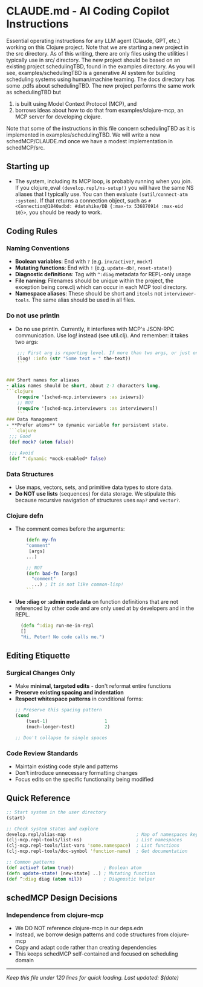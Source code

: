 # CLAUDE.md - AI Coding Copilot Instructions

Essential operating instructions for any LLM agent (Claude, GPT, etc.) working on this Clojure project.
Note that we are starting a new project in the src directory. As of this writing, there are only files using the utilities I typically use in src/ directory.
The new project should be based on an existing project schedulingTBD, found in the examples directory. As you will see, examples/schedulingTBD is a generative AI system for building scheduling systems using human/machine teaming.
The docs directory has some .pdfs about schedulingTBD.
The new project performs the same work as schedulingTBD but
 1) is built using Model Context Protocol (MCP), and
 2) borrows ideas about how to do that from examples/clojure-mcp, an MCP server for developing clojure.

Note that some of the instructions in this file concern schedulingTBD as it is implemented in examples/schedulingTBD.
We will write a new schedMCP/CLAUDE.md once we have a modest implementation in schedMCP/src.

## Starting up
- The system, including its MCP loop, is probably running when you join. If you clojure_eval `(develop.repl/ns-setup!)` you will have the same NS aliases that I typically use.
  You can then evaluate `(sutil/connect-atm :system)`. If that returns a connection object, such as `#<Connection@1840adbd: #datahike/DB {:max-tx 536870914 :max-eid 10}>`, you
  should be ready to work.

## Coding Rules

### Naming Conventions
- **Boolean variables**: End with `?` (e.g. `inv/active?`, `mock?`)
- **Mutating functions**: End with `!` (e.g. `update-db!`, `reset-state!`)
- **Diagnostic definitions**: Tag with `^:diag` metadata for REPL-only usage
- **File naming**: Filenames should be unique within the project, the exception being core.clj which can occur in each MCP tool directory.
- **Namespace aliases**: These should be short and `itools` not `interviewer-tools`. The same alias should be used in all files.

### Do not use println
- Do no use println. Currently, it interferes with MCP's JSON-RPC communication. Use log! instead (see util.clj). And remember: it takes two args:
 ```clojure
     ;;; First arg is reporting level. If more than two args, or just one more arg and it isn't a string, wrap them in str like this:
     (log! :info (str "Some text = " the-text))
     ```


### Short names for aliases
- alias names should be short, about 2-7 characters long.
 ```clojure
     (require '[sched-mcp.interviewers :as iviewrs])
     ;; NOT
     (require '[sched-mcp.interviewers :as interviewers])
     ```
### Data Management
- **Prefer atoms** to dynamic variable for persistent state.
  ```clojure
  ;;; Good
  (def mock? (atom false))

  ;;; Avoid
  (def ^:dynamic *mock-enabled* false)
  ```

### Data Structures
- Use maps, vectors, sets, and primitive data types to store data.
- **Do NOT use lists** (sequences) for data storage. We stipulate this because recursive navigation of structures uses `map?` and `vector?`.

### Clojure defn
- The comment comes before the arguments:
  ```clojure
      (defn my-fn
      "comment"
       [args]
      ...)

      ;; NOT
      (defn bad-fn [args]
        "comment"
        ...) ; It is not like common-lisp!
      ```
- **Use :diag or :admin metadata** on function definitions that are not referenced by other code and are only used at by developers and in the REPL.
  ```clojure
    (defn ^:diag run-me-in-repl
    []
    "Hi, Peter! No code calls me.")
    ```

## Editing Etiquette

### Surgical Changes Only
- Make **minimal, targeted edits** - don't reformat entire functions
- **Preserve existing spacing and indentation**
- **Respect whitespace patterns** in conditional forms:
  ```clojure
  ;; Preserve this spacing pattern
  (cond
      (test-1)                     1
      (much-longer-test)           2)

  ;; Don't collapse to single spaces
  ```

### Code Review Standards
- Maintain existing code style and patterns
- Don't introduce unnecessary formatting changes
- Focus edits on the specific functionality being modified

## Quick Reference

```clojure
;; Start system in the user directory
(start)

;; Check system status and explore
develop.repl/alias-map                          ; Map of namespaces keyed by consistently used aliases.
(clj-mcp.repl-tools/list-ns)                    ; List namespaces
(clj-mcp.repl-tools/list-vars 'some.namespace)  ; List functions
(clj-mcp.repl-tools/doc-symbol 'function-name)  ; Get documentation

;; Common patterns
(def active? (atom true))           ; Boolean atom
(defn update-state! [new-state] ..) ; Mutating function
(def ^:diag diag (atom nil))        ; Diagnostic helper
```

## schedMCP Design Decisions

### Independence from clojure-mcp
- We DO NOT reference clojure-mcp in our deps.edn
- Instead, we borrow design patterns and code structures from clojure-mcp
- Copy and adapt code rather than creating dependencies
- This keeps schedMCP self-contained and focused on scheduling domain

---
*Keep this file under 120 lines for quick loading. Last updated: $(date)*
